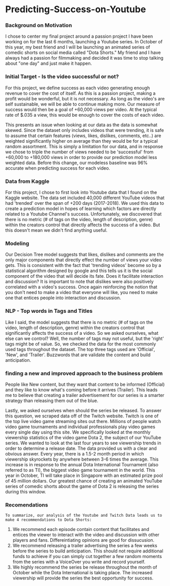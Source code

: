 # Predicting-Success-on-Youtube

### Background on Motivation 
I chose to center my final project around a passion project I have been working on for the last 6 months, launching a Youtube series. In October of this year, my best friend and I will be launching an animated series of comedic shorts on social media called "Dota Shorts." 
My friend and I have always had a passion for filmmaking and decided it was time to stop talking about "one day" and just make it happen.
### Initial Target - Is the video successful or not?
For this project, we define success as each video generating enough revenue to cover the cost of itself. As this is a passion project, making a profit would be wonderful, but it is not necessary. As long as the video's are self sustainable, we will be able to continue making more. Our measure of success would then be a goal of +60,000 views per video. At the typical rate of $.035 a view, this would be enough to cover the costs of each video.

This presents an issue when looking at our data as the data is somewhat skewed. Since the dataset only includes videos that were trending, it is safe to assume that certain features (views, likes, dislikes, comments, etc..) are weighted significantly higher on average than they would be for a typical random assortment. 
This is simply a limitation for our data, and in response we chose to triple the number of views needed to be 'successful' from +60,000 to +180,000 views in order to provide our prediction model less weighted data. Before this change, our modeless baseline was 96% accurate when predicting success for each video.
### Data from Kaggle 
For this project, I chose to first look into Youtube data that I found on the Kaggle website. The data set included 40,000 different YouTube videos that had 'trended' over the span of +200 days (2017-2018). We used this data to create a prediction model in hopes of learning which factors are directly related to a Youtube Channel's success. Unfortunately, we discovered that there is no metric (# of tags on the video, length of description, genre) within the creators control that directly affects the success of a video. But this doesn't mean we didn't find anything useful. 
### Modeling 
Our Decision Tree model suggests that likes, dislikes and comments are the only major components that directly effect the number of views your video gets. This is consistent with the fact that 'trending videos' become so by a statistical algorithm designed by google and this tells us it is the social component of the video that will decide its fate. Does it facilitate interaction and discussion? It is important to note that dislikes were also positively correlated with a video's success. Once again reinforcing the notion that you don't need to make a video that everyone will like, you need to make one that entices people into interaction and discussion.
### NLP - Top words in Tags and Titles
Like I said, the model suggests that there is no metric (# of tags on the video, length of description, genre) within the creators control that significantly affects the success of a video. So we asked ourselves, what else can we control? Well, the number of tags may not useful, but the 'right' tags might be of value. So, we checked the data for the most commonly used tags throughout the dataset. The top three tags used are 'Official', 'New', and 'Trailer'. Buzzwords that are validate the content and build anticipation. 
### finding a new and improved approach to the business problem 
People like New content, but they want that content to be informed (Official) and they like to know what's coming before it arrives (Trailer). This leads me to believe that creating a trailer advertisement for our series is a smarter strategy than releasing them out of the blue.

Lastly, we asked ourselves when should the series be released. To answer this question, we scraped data off of the Twitch website. Twitch is one of the top live video game streaming sites out there. Millions of people watch video game tournaments and individual professionals play video games every single day using this site. We specifically looked at the monthly viewership statistics of the video game Dota 2, the subject of our YouTube series. We wanted to look at the last four years to see viewership trends in order to determine a release date. The data provided us with a clear and obvious answer. Every year, there is a 1.5-2 month period in which viewership skyrockets by anywhere between 3-6 times the average. This increase is in response to the annual Dota International Tournament (also referred to as TI), the biggest video game tournament in the world. This year in October, TI will take place in Singapore with an estimated prize pool of 45 million dollars. Our greatest chance of creating an animated YouTube series of comedic shorts about the game of Dota 2 is releasing the series during this window.
### Recomendations     
    To summarize, our analysis of the Youtube and Twitch Data leads us to make 4 recommendations to Dota Shorts:
1. We recommend each episode contain content that facilitates and entices the viewer to interact with the video and discussion with other players and fans. Differeintiating opinions are good for dissucusion.
2. We recommend releasing a trailer advertising the series a few weeks before the series to build anticipation. This should not require additional funds to achieve if you can simply cut together a few random moments from the series with a VoiceOver you write and record yourself.
3. We highly recommend the series be release throughout the month of October while the Dota International is taking place. The increased viewership will provide the series the best opportunity for success.
